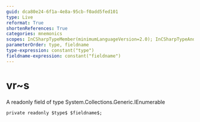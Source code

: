```yaml
---
guid: dca80e24-6f1a-4e8a-95cb-f0add5fed101
type: Live
reformat: True
shortenReferences: True
categories: mnemonics
scopes: InCSharpTypeMember(minimumLanguageVersion=2.0); InCSharpTypeAndNamespace(minimumLanguageVersion=2.0)
parameterOrder: type, fieldname
type-expression: constant("type")
fieldname-expression: constant("fieldname")
---
```


# vr~s

A readonly field of type System.Collections.Generic.IEnumerable<string>

```
private readonly $type$ $fieldname$;
```
